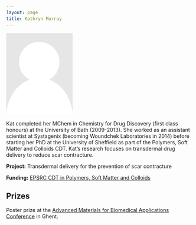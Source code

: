 ```yaml
---
layout: page
title: Kathryn Murray
---
```


<img src="img/placeholder.png" alt="Kathryn Murray" class="gallery">

Kat completed her MChem in Chemistry for Drug Discovery (first class honours) at the University of Bath (2009-2013). She worked as an assistant scientist at Systagenix (becoming Woundchek Laboratories in 2014) before starting her PhD at the University of Sheffield as part of the Polymers, Soft Matter and Colloids CDT. Kat’s research focuses on transdermal drug delivery to reduce scar contracture.

**Project:** Transdermal delivery for the prevention of scar contracture

**Funding:** [EPSRC CDT in Polymers, Soft Matter and Colloids](http://www.polymercentre.org.uk/centre-for-doctoral-training/)

## Prizes

Poster prize at the <a href="http://www.pbm.ugent.be/?page_id=1901">Advanced Materials for Biomedical Applications Conference</a> in Ghent.
